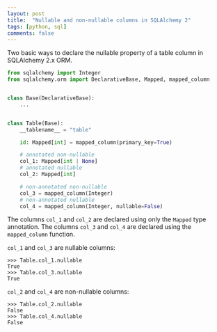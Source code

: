 ```yaml
---
layout: post
title:  "Nullable and non-nullable columns in SQLAlchemy 2"
tags: [python, sql]
comments: false
---
```


Two basic ways to declare the nullable property of a table column in SQLAlchemy 2.x ORM.

```python
from sqlalchemy import Integer
from sqlalchemy.orm import DeclarativeBase, Mapped, mapped_column


class Base(DeclarativeBase):
    ...


class Table(Base):
    __tablename__ = "table"

    id: Mapped[int] = mapped_column(primary_key=True)

    # annotated non-nullable
    col_1: Mapped[int | None]
    # annotated nullable
    col_2: Mapped[int]

    # non-annotated non-nullable
    col_3 = mapped_column(Integer)
    # non-annotated nullable
    col_4 = mapped_column(Integer, nullable=False)
```

The columns `col_1` and `col_2` are declared using only the `Mapped` type annotation.
The columns `col_3` and `col_4` are declared using the `mapped_column` function.

`col_1` and `col_3` are nullable columns:

```pycon
>>> Table.col_1.nullable
True
>>> Table.col_3.nullable
True
```

`col_2` and `col_4` are non-nullable columns:

```pycon
>>> Table.col_2.nullable
False
>>> Table.col_4.nullable
False
```
